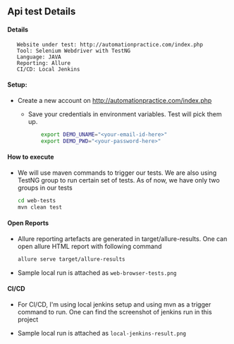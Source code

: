 ## Api test Details

#### Details

```text
   Website under test: http://automationpractice.com/index.php
   Tool: Selenium Webdriver with TestNG 
   Language: JAVA
   Reporting: Allure
   CI/CD: Local Jenkins
```
    
#### Setup: 
 
 * Create a new account on http://automationpractice.com/index.php
   * Save your credentials in environment variables. Test will pick them up.
    
        ```bash
            export DEMO_UNAME="<your-email-id-here>"
            export DEMO_PWD="<your-password-here>"
        ``` 
    
#### How to execute

 * We will use maven commands to trigger our tests. We are also using TestNG group to run certain set of tests.
 As of now, we have only two groups in our tests
 
    ```bash
    cd web-tests
    mvn clean test 
    ```

#### Open Reports

 * Allure reporting artefacts are generated in target/allure-results. One can open allure HTML report with following
  command
  
    ```bash
    allure serve target/allure-results  
    ```
 * Sample local run is attached as `web-browser-tests.png`

#### CI/CD

 * For CI/CD, I'm using local jenkins setup and using mvn as a trigger command to run.
 One can find the screenshot of jenkins run in this project
 
 * Sample local run is attached as `local-jenkins-result.png`
